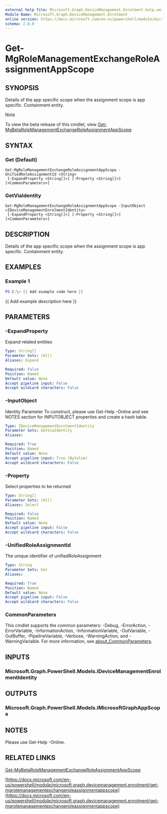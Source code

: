 ```yaml
---
external help file: Microsoft.Graph.DeviceManagement.Enrolment-help.xml
Module Name: Microsoft.Graph.DeviceManagement.Enrolment
online version: https://docs.microsoft.com/en-us/powershell/module/microsoft.graph.devicemanagement.enrolment/get-mgrolemanagementexchangeroleassignmentappscope
schema: 2.0.0
---
```


# Get-MgRoleManagementExchangeRoleAssignmentAppScope

## SYNOPSIS
Details of the app specific scope when the assignment scope is app specific.
Containment entity.

> [!NOTE]
> To view the beta release of this cmdlet, view [Get-MgBetaRoleManagementExchangeRoleAssignmentAppScope](/powershell/module/Microsoft.Graph.Beta.DeviceManagement.Enrolment/Get-MgRoleManagementExchangeRoleAssignmentAppScope?view=graph-powershell-beta)

## SYNTAX

### Get (Default)
```
Get-MgRoleManagementExchangeRoleAssignmentAppScope -UnifiedRoleAssignmentId <String>
 [-ExpandProperty <String[]>] [-Property <String[]>] [<CommonParameters>]
```

### GetViaIdentity
```
Get-MgRoleManagementExchangeRoleAssignmentAppScope -InputObject <IDeviceManagementEnrolmentIdentity>
 [-ExpandProperty <String[]>] [-Property <String[]>] [<CommonParameters>]
```

## DESCRIPTION
Details of the app specific scope when the assignment scope is app specific.
Containment entity.

## EXAMPLES

### Example 1
```powershell
PS C:\> {{ Add example code here }}
```

{{ Add example description here }}

## PARAMETERS

### -ExpandProperty
Expand related entities

```yaml
Type: String[]
Parameter Sets: (All)
Aliases: Expand

Required: False
Position: Named
Default value: None
Accept pipeline input: False
Accept wildcard characters: False
```

### -InputObject
Identity Parameter
To construct, please use Get-Help -Online and see NOTES section for INPUTOBJECT properties and create a hash table.

```yaml
Type: IDeviceManagementEnrolmentIdentity
Parameter Sets: GetViaIdentity
Aliases:

Required: True
Position: Named
Default value: None
Accept pipeline input: True (ByValue)
Accept wildcard characters: False
```

### -Property
Select properties to be returned

```yaml
Type: String[]
Parameter Sets: (All)
Aliases: Select

Required: False
Position: Named
Default value: None
Accept pipeline input: False
Accept wildcard characters: False
```

### -UnifiedRoleAssignmentId
The unique identifier of unifiedRoleAssignment

```yaml
Type: String
Parameter Sets: Get
Aliases:

Required: True
Position: Named
Default value: None
Accept pipeline input: False
Accept wildcard characters: False
```

### CommonParameters
This cmdlet supports the common parameters: -Debug, -ErrorAction, -ErrorVariable, -InformationAction, -InformationVariable, -OutVariable, -OutBuffer, -PipelineVariable, -Verbose, -WarningAction, and -WarningVariable. For more information, see [about_CommonParameters](http://go.microsoft.com/fwlink/?LinkID=113216).

## INPUTS

### Microsoft.Graph.PowerShell.Models.IDeviceManagementEnrolmentIdentity
## OUTPUTS

### Microsoft.Graph.PowerShell.Models.IMicrosoftGraphAppScope
## NOTES
Please use Get-Help -Online.

## RELATED LINKS
[Get-MgBetaRoleManagementExchangeRoleAssignmentAppScope](/powershell/module/Microsoft.Graph.Beta.DeviceManagement.Enrolment/Get-MgRoleManagementExchangeRoleAssignmentAppScope?view=graph-powershell-beta)

[https://docs.microsoft.com/en-us/powershell/module/microsoft.graph.devicemanagement.enrolment/get-mgrolemanagementexchangeroleassignmentappscope](https://docs.microsoft.com/en-us/powershell/module/microsoft.graph.devicemanagement.enrolment/get-mgrolemanagementexchangeroleassignmentappscope)

